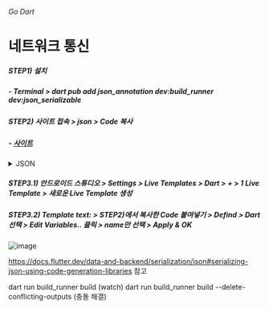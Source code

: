 _Go Dart_

# 네트워크 통신

##### STEP1) 설치
##### - Terminal > dart pub add json_annotation dev:build_runner dev:json_serializable
##### STEP2) 사이트 접속 > json > Code 복사
##### - [사이트](https://gravel-pike-705.notion.site/Flutter-Live-Templeate-579bac3070754bdf8fa10afe4ebe8c92)

<details>
<summary>JSON</summary>
<div markdown="1">
  
```dart  
  import 'package:json_annotation/json_annotation.dart';

part '$NAME$.g.dart';

@JsonSerializable(explicitToJson: true)
class $CAP_NAME$ {
  $END$
  
  $CAP_NAME$();
  
  factory $CAP_NAME$.fromJson(Map<String, dynamic> json) => _$$$CAP_NAME$FromJson(json);
  
  Map<String, dynamic> toJson() => _$$$CAP_NAME$ToJson(this);
}
```

</div>
</details>

##### STEP3.1) 안드로이드 스튜디오 > Settings > Live Templates > Dart > + > 1 Live Template > 새로운 Live Template 생성
##### STEP3.2) Template text: > STEP2)에서 복사한 Code 붙여넣기 > Defind > Dart 선택 > Edit Variables.. 클릭 > name만 선택 > Apply & OK 

![image](https://github.com/gyubit/TIL/assets/114902088/7f99a57d-796c-463c-962d-05a866afab6e)

https://docs.flutter.dev/data-and-backend/serialization/json#serializing-json-using-code-generation-libraries 참고


dart run build_runner build  (watch)
dart run build_runner build --delete-conflicting-outputs (충돌 해결)
